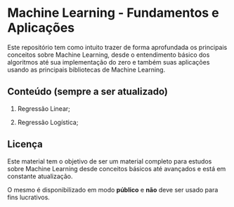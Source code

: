 # Machine Learning - Fundamentos e Aplicações

Este repositório tem como intuito trazer de forma aprofundada os principais
conceitos sobre Machine Learning, desde o entendimento básico dos algoritmos
até sua implementação do zero e também suas aplicações usando as principais
bibliotecas de Machine Learning.

## Conteúdo (sempre a ser atualizado)

1. Regressão Linear;

2. Regressão Logística;

## Licença

Este material tem o objetivo de ser um material completo para estudos sobre
Machine Learning desde conceitos básicos até avançados e está em constante
atualização.

O mesmo é disponibilizado em modo **público** e **não** deve ser usado para fins
lucrativos.
